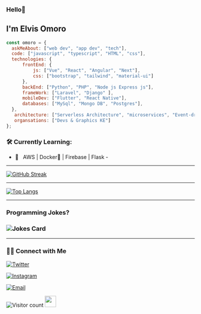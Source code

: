 ### Hello👋 <h2> I'm Elvis Omoro </h2>

  ```javascript
const omoro = {
    askMeAbout: ["web dev", "app dev", "tech"],
    code: ["javascript", "typescript", "HTML", "css"],
    technologies: {
        frontEnd: {
            js: ["Vue", "React", "Angular", "Next"],
            css: ["bootstrap", "tailwind", "material-ui"]
        },
        backEnd: ["Python", "PHP", "Node js Express js"],
        frameWork: ["Laravel", "Django" ],
        mobileDev: ["Flutter", "React Native"],
        databases: ["MySql", "Mongo DB", "Postgres"],
    },
     architecture: ["Serverless Architecture", "microservices", "Event-driven", "Single page applications"],
     organsations: ["Devs & Graphics KE"]
};
```

<h3>🛠 Currently Learning:</h3>

- 🔧 &nbsp; AWS | Docker🐳 | Firebase | Flask -

<hr>

[![GitHub Streak](http://github-readme-streak-stats.herokuapp.com?user=iamomoro&count_private=true&theme=github-dark&date_format=M%20j%5B%2C%20Y%5D)](https://git.io/streak-stats)

<hr>

[![Top Langs](https://github-readme-stats.vercel.app/api/top-langs/?username=iamomoro&countprivate=true&layout=compact&langs_count=10&hide=html)](https://github.com/iamomoro/github-readme-stats)

<hr>

<!-- <a href="https://github.com/iamomoro/github-readme-stats"><img alt="Omoro Top Languages" src="https://github-readme-stats.vercel.app/api/top-langs/?username=iamomoro&hide=html&langs_count=10&count_private=true&theme=github_dark_blue" /></a>
 
<hr>
 -->
 
<h3>Programming Jokes?<h3>
<!-- HTML -->
<img src="https://readme-jokes.vercel.app/api" alt="Jokes Card" />
 <br>
<hr>

<h3> 🤝🏻 Connect with Me </h3>
<p align="center">

<a href="https://twitter.com/bake_baller"><img alt="Twitter" src="https://img.shields.io/twitter/follow/bake_baller?style=social"></a>

<a href="https://www.instagram.com/iamomoroit/"><img alt="Instagram" src="https://img.shields.io/badge/Instagram-iamomoroit-black?style=flat-square&logo=instagram"></a>

<a href="mailto:iamomoroit@gmail.com"><img alt="Email" src="https://img.shields.io/badge/Email-:iamomoroit@gmail.com.com-blue?style=flat-square&logo=gmail"></a>

![Visitor count](https://visitor-badge.laobi.icu/badge?page_id=iamomoro.iamomoro)   <img src="https://media.giphy.com/media/dxn6fRlTIShoeBr69N/giphy.gif" width="30">

</p>



